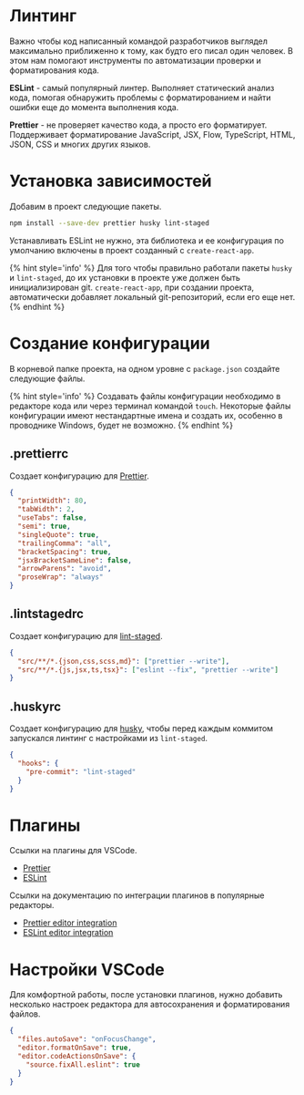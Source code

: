 # Линтинг

Важно чтобы код написанный командой разработчиков выглядел максимально
приближенно к тому, как будто его писал один человек. В этом нам помогают
инструменты по автоматизации проверки и форматирования кода.

**ESLint** - самый популярный линтер. Выполняет статический анализ кода, помогая
обнаружить проблемы с форматированием и найти ошибки еще до момента выполнения
кода.

**Prettier** - не проверяет качество кода, а просто его форматирует.
Поддерживает форматирование JavaScript, JSX, Flow, TypeScript, HTML, JSON, CSS и
многих других языков.

# Установка зависимостей

Добавим в проект следующие пакеты.

```bash
npm install --save-dev prettier husky lint-staged
```

Устанавливать ESLint не нужно, эта библиотека и ее конфигурация по умолчанию
включены в проект созданный с `create-react-app`.

{% hint style='info' %} Для того чтобы правильно работали пакеты `husky` и
`lint-staged`, до их установки в проекте уже должен быть инициализирован git.
`create-react-app`, при создании проекта, автоматически добавляет локальный
git-репозиторий, если его еще нет. {% endhint %}

# Создание конфигурации

В корневой папке проекта, на одном уровне с `package.json` создайте следующие
файлы.

{% hint style='info' %} Создавать файлы конфигурации необходимо в редакторе кода
или через терминал командой `touch`. Некоторые файлы конфигурации имеют
нестандартные имена и создать их, особенно в проводнике Windows, будет не
возможно. {% endhint %}

## .prettierrc

Создает конфигурацию для [Prettier](https://prettier.io/docs/en/index.html).

```json
{
  "printWidth": 80,
  "tabWidth": 2,
  "useTabs": false,
  "semi": true,
  "singleQuote": true,
  "trailingComma": "all",
  "bracketSpacing": true,
  "jsxBracketSameLine": false,
  "arrowParens": "avoid",
  "proseWrap": "always"
}
```

## .lintstagedrc

Создает конфигурацию для [lint-staged](https://github.com/okonet/lint-staged).

```json
{
  "src/**/*.{json,css,scss,md}": ["prettier --write"],
  "src/**/*.{js,jsx,ts,tsx}": ["eslint --fix", "prettier --write"]
}
```

## .huskyrc

Создает конфигурацию для [husky](https://github.com/typicode/husky), чтобы перед
каждым коммитом запускался линтинг c настройками из `lint-staged`.

```json
{
  "hooks": {
    "pre-commit": "lint-staged"
  }
}
```

# Плагины

Ссылки на плагины для VSCode.

- [Prettier](https://marketplace.visualstudio.com/items?itemName=esbenp.prettier-vscode)
- [ESLint](https://marketplace.visualstudio.com/items?itemName=dbaeumer.vscode-eslint)

Ссылки на документацию по интеграции плагинов в популярные редакторы.

- [Prettier editor integration](https://prettier.io/docs/en/editors.html)
- [ESLint editor integration](https://eslint.org/docs/user-guide/integrations)

# Настройки VSCode

Для комфортной работы, после установки плагинов, нужно добавить несколько
настроек редактора для автосохранения и форматирования файлов.

```json
{
  "files.autoSave": "onFocusChange",
  "editor.formatOnSave": true,
  "editor.codeActionsOnSave": {
    "source.fixAll.eslint": true
  }
}
```